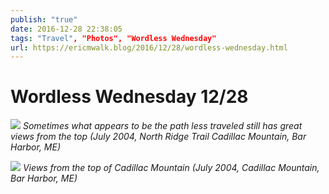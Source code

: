 ```yaml
---
publish: "true"
date: 2016-12-28 22:38:05
tags: "Travel", "Photos", "Wordless Wednesday"
url: https://ericmwalk.blog/2016/12/28/wordless-wednesday.html
---
```


# Wordless Wednesday 12/28

![](https://ericmwalk.blog/uploads/2022/815c82381c.jpg)
*Sometimes what appears to be the path less traveled still has great views from the top (July 2004, North Ridge Trail Cadillac Mountain, Bar Harbor, ME)*

![](https://ericmwalk.blog/uploads/2022/ff8fcf6b14.jpg)
*Views from the top of Cadillac Mountain (July 2004, Cadillac Mountain, Bar Harbor, ME)*
